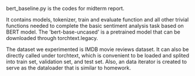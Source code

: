 bert_baseline.py is the codes for midterm report. 

It contains models, tokenizer, train and evaluate function and all other trivial functions needed to complete the basic sentiment analysis task based on BERT model. The 'bert-base-uncased' is a pretrained model that can be downloaded through torchtext.legacy. 

The dataset we experimented is IMDB movie reviews dataset. It can also be directly called under torchtext, which is convenient to be loaded and splited into train set, validation set, and test set. Also, an data iterator is created to serve as the dataloader that is similar to homework. 
